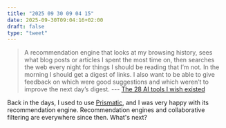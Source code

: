 ```yaml
---
title: "2025 09 30 09 04 15"
date: 2025-09-30T09:04:16+02:00
draft: false
type: "tweet"
---
```

> A recommendation engine that looks at my browsing history, sees what blog posts or articles I spent the most time on, then searches the web every night for things I should be reading that I’m not. In the morning I should get a digest of links. I also want to be able to give feedback on which were good suggestions and which weren’t to improve the next day’s digest. --- [The 28 AI tools I wish existed](https://sharif.io/28-ideas-2025)

Back in the days, I used to use [Prismatic](https://en.wikipedia.org/wiki/Prismatic_(app)), and I was very happy with its recommendation engine. Recommendation engines and collaborative filtering are everywhere since then. What's next?
